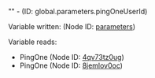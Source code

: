 "" - (ID: global.parameters.pingOneUserId)

Variable written:
 (Node ID: [parameters](../nodes/parameters.md))

Variable reads:
* PingOne (Node ID: [4qv73tz0ug](../nodes/4qv73tz0ug.md))
* PingOne (Node ID: [8jemlov0oc](../nodes/8jemlov0oc.md))
